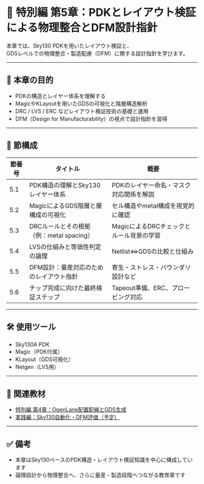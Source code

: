 # 🧬 特別編 第5章：PDKとレイアウト検証による物理整合とDFM設計指針

本章では、Sky130 PDKを用いたレイアウト検証と、  
GDSレベルでの物理整合・製造配慮（DFM）に関する設計指針を学びます。

---

## 🎯 本章の目的

- PDKの構造とレイヤー体系を理解する
- MagicやKLayoutを用いたGDSの可視化と階層構造解析
- DRC / LVS / ERC などレイアウト検証技術の基礎と運用
- DFM（Design for Manufacturability）の視点で設計指針を習得

---

## 📖 節構成

| 節番号 | タイトル | 概要 |
|--------|----------|------|
| 5.1 | PDK構造の理解とSky130レイヤー体系 | PDKのレイヤー命名・マスク対応関係を解説 |
| 5.2 | MagicによるGDS階層と層構成の可視化 | セル構造やmetal構成を視覚的に確認 |
| 5.3 | DRCルールとその根拠（例：metal spacing） | MagicによるDRCチェックとルール背景の学習 |
| 5.4 | LVSの仕組みと等価性判定の論理 | Netlist⇔GDSの比較と仕組み |
| 5.5 | DFM設計：量産対応のためのレイアウト指針 | 寄生・ストレス・バウンダリ設計など |
| 5.6 | チップ完成に向けた最終検証ステップ | Tapeout準備、ERC、プロービング対応 |

---

## 🛠️ 使用ツール

- Sky130A PDK
- Magic（PDK付属）
- KLayout（GDS可視化）
- Netgen（LVS用）

---

## 🔗 関連教材

- [特別編 第4章：OpenLane配置配線とGDS生成](../f_chapter4_openlane/README.md)
- [実践編：Sky130自動化・DFM評価（予定）](../p_chapter6_practice/README.md)

---

## ✅ 備考

- 本章はSky130ベースのPDK構造・レイアウト検証知識を中心に構成しています
- 論理設計から物理整合へ、さらに量産・製造段階へつながる教育章です

